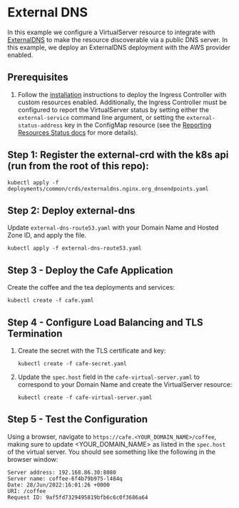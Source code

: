# External DNS

In this example we configure a VirtualServer resource to integrate with [ExternalDNS](https://github.com/kubernetes-sigs/external-dns) to make the resource discoverable via a public DNS server. In this example, we deploy an ExternalDNS deployment with the AWS provider enabled.

## Prerequisites

1. Follow the [installation](https://docs.nginx.com/nginx-ingress-controller/installation/installation-with-manifests/) instructions to deploy the Ingress Controller with custom resources enabled. Additionally, the Ingress Controller must be configured to report the VirtualServer status by setting either the `external-service` command line argument, or setting the `external-status-address` key in the ConfigMap resource (see the [Reporting Resources Status docs](https://docs.nginx.com/nginx-ingress-controller/configuration/global-configuration/reporting-resources-status#virtualserver-and-virtualserverroute-resources) for more details).

## Step 1: Register the external-crd with the k8s api (run from the root of this repo):
```
kubectl apply -f deployments/common/crds/externaldns.nginx.org_dnsendpoints.yaml
```
## Step 2: Deploy external-dns
Update `external-dns-route53.yaml` with your Domain Name and Hosted Zone ID, and apply the file.
```
kubectl apply -f external-dns-route53.yaml
```
## Step 3 - Deploy the Cafe Application

Create the coffee and the tea deployments and services:
```
kubectl create -f cafe.yaml
```

## Step 4 - Configure Load Balancing and TLS Termination

1. Create the secret with the TLS certificate and key:
    ```
    kubectl create -f cafe-secret.yaml
    ```

2. Update the `spec.host` field in the `cafe-virtual-server.yaml` to correspond to your Domain Name and create the VirtualServer resource:
    ```
    kubectl create -f cafe-virtual-server.yaml
    ```

## Step 5 - Test the Configuration

Using a browser, navigate to `https://cafe.<YOUR_DOMAIN_NAME>/coffee`, making sure to update <YOUR_DOMAIN_NAME> as listed in the `spec.host` of the virtual server. You should see something like the following in the browser window:

```
Server address: 192.168.86.30:8080
Server name: coffee-6f4b79b975-l484q
Date: 28/Jun/2022:16:01:26 +0000
URI: /coffee
Request ID: 9af5fd7329495819bfb6c6c0f3686a64
```
